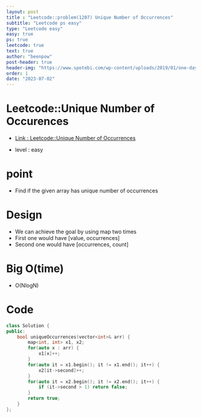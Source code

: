 ```yaml
---
layout: post
title : "Leetcode::problem(1207) Unique Number of Occurrences"
subtitle: "Leetcode ps easy"
type: "Leetcode easy"
easy: true
ps: true
leetcode: true
text: true
author: "beenpow"
post-header: true
header-img: "https://www.spotebi.com/wp-content/uploads/2019/01/one-day-day-one-workout-motivation-spotebi.jpg"
order: 1
date: "2023-07-02"
---
```


# Leetcode::Unique Number of Occurences
- [Link : Leetcode::Unique Number of Occurrences](https://leetcode.com/problems/unique-number-of-occurrences/description/?envType=study-plan-v2&envId=apple-spring-23-high-frequency)

- level : easy

# point
- Find if the given array has unique number of occurrences

# Design
- We can achieve the goal by using map two times
- First one would have [value, occurrences]
- Second one would have [occurrences, count]


# Big O(time)
- O(NlogN)

# Code

```cpp
class Solution {
public:
    bool uniqueOccurrences(vector<int>& arr) {
        map<int, int> x1, x2;
        for(auto x : arr) {
            x1[x]++;
        }
        for(auto it = x1.begin(); it != x1.end(); it++) {
            x2[it->second]++;
        }
        for(auto it = x2.begin(); it != x2.end(); it++) {
            if (it->second > 1) return false;
        }
        return true;
    }
};
```

